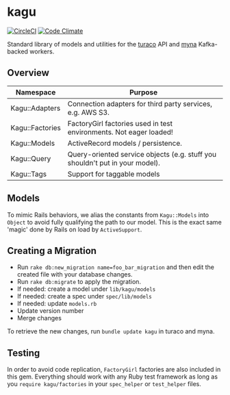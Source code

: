 # kagu
[![CircleCI](https://circleci.com/gh/birdfeed/kagu.svg?style=shield)](https://circleci.com/gh/birdfeed/kagu)
[![Code Climate](https://codeclimate.com/github/AwesomeIT/kagu/badges/gpa.svg)](https://codeclimate.com/github/AwesomeIT/kagu)

Standard library of models and utilities for the [turaco](https://github.com/birdfeed/turaco) API and [myna](https://github.com/birdfeed/myna) Kafka-backed workers.

## Overview

| Namespace       | Purpose                                                                      |
|-----------------|------------------------------------------------------------------------------|
| Kagu::Adapters  | Connection adapters for third party services, e.g. AWS S3.                   |
| Kagu::Factories | FactoryGirl factories used in test environments. Not eager loaded!           |
| Kagu::Models    | ActiveRecord models / persistence.                                           |
| Kagu::Query     | Query-oriented service objects (e.g. stuff you shouldn't put in your model). |
| Kagu::Tags      | Support for taggable models                                                  |

## Models

To mimic Rails behaviors, we alias the constants from `Kagu::Models` into `Object` to avoid fully qualifying the path to our model. This is the exact same 'magic' done by Rails on load by `ActiveSupport`. 

## Creating a Migration

- Run `rake db:new_migration name=foo_bar_migration` and then edit the created file with your database changes.
- Run `rake db:migrate` to apply the migration.
- If needed: create a model under `lib/kagu/models`
- If needed: create a spec under `spec/lib/models`
- If needed: update `models.rb`
- Update version number
- Merge changes

To retrieve the new changes, run `bundle update kagu` in turaco and myna.

## Testing

In order to avoid code replication, `FactoryGirl` factories are also included in this gem. Everything should work with any Ruby test framework as long as you `require kagu/factories` in your `spec_helper` or `test_helper` files. 
